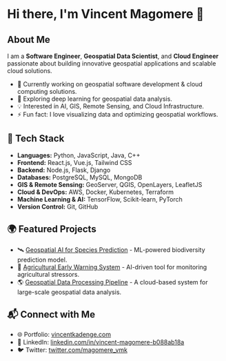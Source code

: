 # Hi there, I'm Vincent Magomere 👋

## About Me
I am a **Software Engineer**, **Geospatial Data Scientist**, and **Cloud Engineer** passionate about building innovative geospatial applications and scalable cloud solutions.

- 🔭 Currently working on geospatial software development & cloud computing solutions.
- 🌱 Exploring deep learning for geospatial data analysis.
- 💡 Interested in AI, GIS, Remote Sensing, and Cloud Infrastructure.
- ⚡ Fun fact: I love visualizing data and optimizing geospatial workflows.

## 🔧 Tech Stack
- **Languages:** Python, JavaScript, Java, C++
- **Frontend:** React.js, Vue.js, Tailwind CSS
- **Backend:** Node.js, Flask, Django
- **Databases:** PostgreSQL, MySQL, MongoDB
- **GIS & Remote Sensing:** GeoServer, QGIS, OpenLayers, LeafletJS
- **Cloud & DevOps:** AWS, Docker, Kubernetes, Terraform
- **Machine Learning & AI:** TensorFlow, Scikit-learn, PyTorch
- **Version Control:** Git, GitHub

## 🌍 Featured Projects
- 🛰 [Geospatial AI for Species Prediction](#) - ML-powered biodiversity prediction model.
- 🌿 [Agricultural Early Warning System](#) - AI-driven tool for monitoring agricultural stressors.
- 🌎 [Geospatial Data Processing Pipeline](#) - A cloud-based system for large-scale geospatial data analysis.

## 📬 Connect with Me
- 🌐 Portfolio: [vincentkadenge.com](#)
- 💼 LinkedIn: [linkedin.com/in/vincent-magomere-b088ab18a](#)
- 🐦 Twitter: [twitter.com/magomere_vmk](#)
